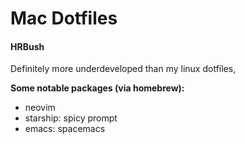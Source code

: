 
# Mac Dotfiles
#### HRBush
Definitely more underdeveloped than my linux dotfiles, 

**Some notable packages (via homebrew):**
* neovim
* starship: spicy prompt
* emacs: spacemacs
